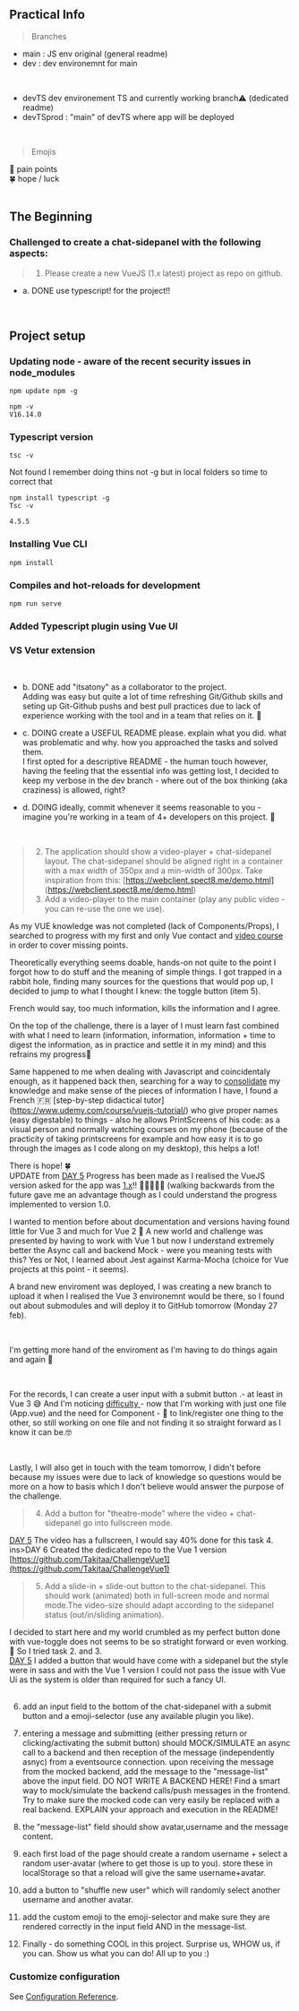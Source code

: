 
## Practical Info

> Branches
- main : JS env original (general readme)
- dev : dev environemnt for main
<br>
 
- devTS dev environement TS and currently working branch⚠ (dedicated readme)
- devTSprod : "main" of devTS where app will be deployed
<br>

> Emojis

📌 pain points<br>
🍀 hope / luck
<br>
<br>

## The Beginning


### Challenged to create a chat-sidepanel with the following aspects:

> 1. Please create a new VueJS (1.x latest) project as repo on github.
  - a. DONE use typescript! for the project!!
<br>

## Project setup

### Updating node - aware of the recent security issues in node_modules

```
npm update npm -g
```

```
npm -v
V16.14.0
```

### Typescript version

```
tsc -v
```
Not found
I remember doing thins not -g but in local folders so time to correct that


```
npm install typescript -g
Tsc -v

4.5.5
```

### Installing Vue CLI

```
npm install
```

### Compiles and hot-reloads for development

```
npm run serve
```

### Added Typescript plugin using Vue UI
### VS Vetur extension
<br>

  -  b. DONE add "itsatony" as a collaborator to the project.<br>
      Adding was easy but quite a lot of time refreshing Git/Github skills and seting up Git-Github pushs and best pull practices due to lack of experience working with the tool and in a team that relies on it. 📌

  -  c. DOING create a USEFUL README please. explain what you did. what was problematic and why. how you approached the tasks and solved them.<br>
      I first opted for a descriptive README - the human touch however, having the feeling that the essential info was getting lost, I decided to keep my verbose in the dev branch - where out of the box thinking (aka craziness) is allowed, right?
   
  -  d. DOING ideally, commit whenever it seems reasonable to you - imagine you're working in a team of 4+ developers on this project. 📌
  <br>

> 2. The application should show a video-player + chat-sidepanel layout. 
   The chat-sidepanel should be aligned right in a container with a max width of 350px and a min-width of
   300px. Take inspiration from this: [https://webclient.spect8.me/demo.html] (https://webclient.spect8.me/demo.html)   
> 3. Add a video-player to the main container (play any public video - you can re-use the one
   we use).

   As my VUE knowledge was not completed (lack of Components/Props), I searched to progress with my first and only Vue contact and [video course](https://www.udemy.com/course/vuejs-2-the-complete-guide/) in order to cover missing points. 
   <br>
   
   Theoretically everything seems doable, hands-on not quite to the point I forgot how to do stuff and the meaning of simple things. I got trapped in a rabbit hole, finding many sources for the questions that would pop up, I decided to jump to what I thought I knew: the toggle button (item 5).
   <br>
   
   French would say, too much information, kills the information and I agree.
   <br>
   
   On the top of the challenge, there is a layer of I must learn fast combined with what I need to learn (information, information, information + time to digest the information, as in practice and settle it in my mind) and this refrains my progress📌
   <br>
   
   Same happened to me when dealing with Javascript  and coincidentaly enough, as it happened back then, searching for a way to <ins>consolidate</ins> my knowledge and make sense of the pieces of information I have, I found a French 🇫🇷 [step-by-step didactical tutor] (https://www.udemy.com/course/vuejs-tutorial/) who give proper names (easy digestable) to things - also he allows PrintScreens of his code: as a visual person and normally watching courses on my phone (because of the practicity of taking printscreens for example and how easy it is to go through the images as I code along on my desktop), this helps a lot!
   <br>
   
   There is hope! 🍀
<br>
   UPDATE from <ins>DAY 5</ins> Progress has been made as I realised the VueJS  version asked for the app was <ins>1.x</ins>!! 🥴🥴🥴🥴🥴 (walking backwards from the future gave me an advantage though as I could understand the progress implemented to version 1.0.
<br>

   I wanted to mention before about documentation and versions having found little for Vue 3 and much for Vue 2 📌  A new world and challenge was presented by having to work with Vue 1 but now I understand extremely better the Async call and backend Mock - were you meaning tests with this? Yes or Not, I learned about Jest against Karma-Mocha (choice for Vue projects at this point - it seems).
<br>

  A brand new enviroment was deployed, I was creating a new branch to upload it when I realised the Vue 3 environemnt would be there, so I found out about submodules and will deploy it to GitHub tomorrow (Monday 27 feb).
  
  <br>
  
  I'm getting more hand of the enviroment as I'm having to do things again and again 🤗
  
  <br>
  
  For the records, I can create a user input with a submit button .- at least in Vue 3 😅 And I'm noticing  <ins> difficulty </ins> - now that I'm working with just one file (App.vue) and the need for Component -  📌 to link/register one thing to the other, so still working on one file and not finding it so straight forward as I know it can be.🤓
  
  <br>
  
  Lastly, I will also get in touch with the team tomorrow, I didn't before because my issues were due to lack of knowledge so questions would be more on a how to basis which I don't believe would answer the purpose of the challenge.

> 4. Add a button for "theatre-mode" where the video + chat-sidepanel go into fullscreen
   mode.<br>
   
   <ins>DAY 5</ins> The video has a fullscreen, I would say 40% done for this task 4.
   <br>
   ins>DAY 6</ins> Created the dedicated repo to the Vue 1 version [https://github.com/Takitaa/ChallengeVue1](https://github.com/Takitaa/ChallengeVue1)
   <br>
   
   
> 5. Add a slide-in + slide-out button to the chat-sidepanel. This should work (animated) both
   in full-screen mode and normal mode.The video-size should adapt according to the
   sidepanel status (out/in/sliding animation).
   
   I decided to start here and my world crumbled as my perfect button done with vue-toggle does not seems to be so stratight forward or even working. 📌
   So I tried task 2. and 3.
   <br>
   <ins>DAY 5</ins> I added a button that would have come with a sidepanel but the style were in sass and with the Vue 1 version I could not pass the issue with Vue Ui as the system is older than required for such a fancy UI.
   <br>
   <br>

6. add an input field to the bottom of the chat-sidepanel with a submit button and a
   emoji-selector (use any available plugin you like).
   <br>
   

7. entering a message and submitting (either pressing return or clicking/activating the
   submit button) should MOCK/SIMULATE an async call to a backend and then reception of the message (independently asnyc) from a eventsource connection. upon receiving the message from the mocked backend, add the message to the "message-list" above the input field.
   DO NOT WRITE A BACKEND HERE! Find a smart way to mock/simulate the backend calls/push messages in the frontend. Try to make sure the mocked code can very easily be replaced with a real backend.
   EXPLAIN your approach and execution in the README!

8. the "message-list" field should show avatar,username and the message content.

9. each first load of the page should create a random username + select a random
   user-avatar (where to get those is up to you). store these in localStorage so that a reload
   will give the same username+avatar.

10. add a button to "shuffle new user" which will randomly select another username and
    another avatar.

11. add the custom emoji to the emoji-selector and make sure they are rendered correctly in the input field AND in the message-list.

12. Finally - do something COOL in this project. Surprise us, WHOW us, if you can. Show us what you can do! All up to you :)



### Customize configuration

See [Configuration Reference](https://cli.vuejs.org/config/).
